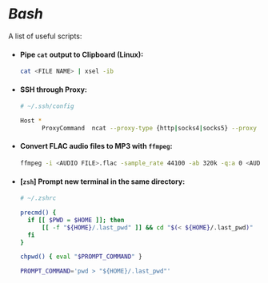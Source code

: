 [//]: # "#!/bin/sh"

# *Bash*
A list of useful scripts:  

* #### Pipe `cat` output to Clipboard (Linux):
  ```bash
  cat <FILE NAME> | xsel -ib
  ```

* #### SSH through Proxy:
  ```bash
  # ~/.ssh/config
  
  Host *
	    ProxyCommand  ncat --proxy-type {http|socks4|socks5} --proxy <PROXY IP>:<PROXY PORT> %h %p
  ```

* #### Convert FLAC audio files to MP3 with `ffmpeg`:
  ```bash
  ffmpeg -i <AUDIO FILE>.flac -sample_rate 44100 -ab 320k -q:a 0 <AUDIO FILE>.mp3
  ```
  
* #### [`zsh`] Prompt new terminal in the same directory:
  ```bash
  # ~/.zshrc
  
  precmd() {
    if [[ $PWD = $HOME ]]; then
        [[ -f "${HOME}/.last_pwd" ]] && cd "$(< ${HOME}/.last_pwd)"
    fi
  }
  
  chpwd() { eval "$PROMPT_COMMAND" }
  
  PROMPT_COMMAND='pwd > "${HOME}/.last_pwd"'
  ```
  
  
